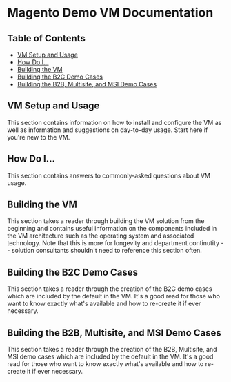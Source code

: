 # Magento Demo VM Documentation

## Table of Contents
- [VM Setup and Usage](VM-SETUP.md)
- [How Do I...](HOW-DO-I.md)
- [Building the VM](BUILDING-THE-VM.md)
- [Building the B2C Demo Cases](BUILDING-THE-B2C-DEMO-CASES.md)
- [Building the B2B, Multisite, and MSI Demo Cases](BUILDING-THE-B2B-MULTISITE-MSI-DEMO-CASES.md)

## VM Setup and Usage
This section contains information on how to install and configure the VM as well as information and suggestions on day-to-day usage. Start here if you're new to the VM.  

## How Do I...
This section contains answers to commonly-asked questions about VM usage.

## Building the VM
This section takes a reader through building the VM solution from the beginning and contains useful information on the components included in the VM architecture such as the operating system and associated technology.  Note that this is more for longevity and department continutity -- solution consultants shouldn't need to reference this section often.

## Building the B2C Demo Cases
This section takes a reader through the creation of the B2C demo cases which are included by the default in the VM.  It's a good read for those who want to know exactly what's available and how to re-create it if ever necessary.

## Building the B2B, Multisite, and MSI Demo Cases
This section takes a reader through the creation of the B2B, Multisite, and MSI demo cases which are included by the default in the VM.  It's a good read for those who want to know exactly what's available and how to re-create it if ever necessary.


